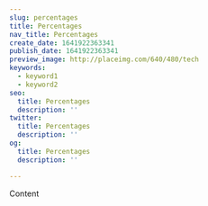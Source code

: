 ```yaml
---
slug: percentages
title: Percentages
nav_title: Percentages
create_date: 1641922363341
publish_date: 1641922363341
preview_image: http://placeimg.com/640/480/tech
keywords:
  - keyword1
  - keyword2
seo:
  title: Percentages
  description: ''
twitter:
  title: Percentages
  description: ''
og:
  title: Percentages
  description: ''

---
```


Content